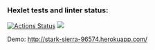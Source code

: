 ### Hexlet tests and linter status:
[![Actions Status](https://github.com/QED-tech/php-project-lvl3/workflows/hexlet-check/badge.svg)](https://github.com/QED-tech/php-project-lvl3/actions)
<img src="https://github.com/QED-tech/php-project-lvl3/actions/workflows/linter.yml/badge.svg" />

Demo: http://stark-sierra-96574.herokuapp.com/

